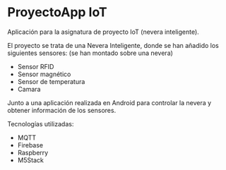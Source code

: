 # ProyectoApp IoT
Aplicación para la asignatura de proyecto IoT (nevera inteligente).

El proyecto se trata de una Nevera Inteligente, donde se han añadido los siguientes sensores: (se han montado sobre una nevera)
- Sensor RFID
- Sensor magnético
- Sensor de temperatura
- Camara

Junto a una aplicación realizada en Android para controlar la nevera y obtener información de los sensores.

Tecnologías utilizadas:
- MQTT
- Firebase
- Raspberry
- M5Stack
